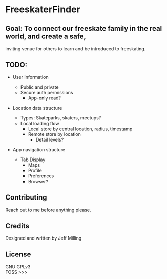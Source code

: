 # FreeskaterFinder

## Goal: To connect our freeskate family in the real world, and create a safe,
inviting venue for others to learn and be introduced to freeskating.

## TODO:
  * User Information
    - Public and private
    - Secure auth permissions
      - App-only read?

  * Location data structure
    - Types: Skateparks, skaters, meetups?
    - Local loading flow
      - Local store by central location, radius, timestamp
      - Remote store by location
        - Detail levels? 

  * App navigation structure
    - Tab Display
      - Maps
      - Profile
      - Preferences
      - Browser?

## Contributing
  Reach out to me before anything please.

## Credits
  Designed and written by Jeff Milling

## License
 GNU GPLv3  
 FOSS >>>
